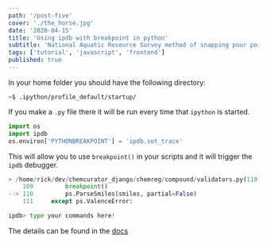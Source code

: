 ```yaml
---
path: '/post-five'
cover: './the_horse.jpg'
date: '2020-04-15'
title: 'Using ipdb with breakpoint in python'
subtitle: 'National Aquatic Resource Survey method of snapping pour points'
tags: ['tutorial', 'javascript', 'frontend']
published: true
---
```


In your home folder you should have the following directory:
```shell
~$ .ipython/profile_default/startup/
```

If you make a `.py` file there it will be run every time that `ipython` is started. 
```python
import os
import ipdb
os.environ['PYTHONBREAKPOINT'] = 'ipdb.set_trace'
```
This will allow you to use `breakpoint()` in your scripts and it will trigger the `ipdb` debugger.
```python
> /home/rick/dev/chemcurator_django/chemreg/compound/validators.py(110)validate_smiles()
    109         breakpoint()
--> 110         ps.ParseSmiles(smiles, partial=False)
    111     except ps.ValenceError:

ipdb> type your commands here!
```

The details can be found in the [docs](https://www.python.org/dev/peps/pep-0553/)
